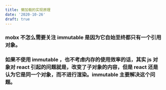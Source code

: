 ```yaml
---
title: 懒加载的实现原理
date: '2020-10-26'
draft: true
---
```


### mobx 不怎么需要关注 immutable 是因为它自始至终都只有一个引用对象。

### 如果不使用 immutable ，也不考虑内存的使用效率的话，其实 js 对象对 react 引起的问题就是，改变了子对象的内容，但是 react 还是认为它是同一个对象，而不进行渲染。immutable 主要解决这个问题。
